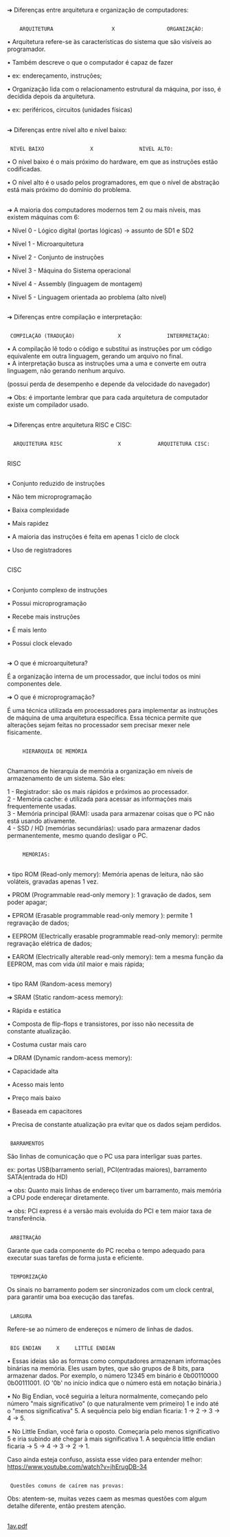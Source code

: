 ➔ Diferenças entre arquitetura e organização de computadores:
##

        ARQUITETURA                   X                 ORGANIZAÇÃO:        

• Arquitetura refere-se às características do sistema que são visíveis ao programador.            
                            
• Também descreve o que o computador é capaz de fazer          

• ex: endereçamento, instruções;

• Organização lida com o relacionamento estrutural  da máquina, por isso, é decidida depois da arquitetura.

• ex: periféricos, circuitos (unidades físicas)
##
➔ Diferenças entre nível alto e nível baixo:
##
     NÍVEL BAIXO               X               NÍVEL ALTO:

• O nível baixo é o mais próximo do hardware, em que as instruções estão codificadas.
                          
• O nível alto é o usado pelos programadores, em que o nível de abstração está mais próximo do domínio do problema.

##
➔ A maioria dos computadores modernos tem 2 ou mais níveis, mas existem máquinas com 6: 

• Nível 0 - Lógico digital (portas lógicas) -> assunto de SD1 e SD2

• Nível 1 - Microarquitetura

• Nível 2 - Conjunto de instruções

• Nível 3 - Máquina do Sistema operacional

• Nível 4 - Assembly (linguagem de montagem)

• Nível 5 - Linguagem orientada ao problema (alto nível)

##
➔ Diferenças entre compilação e interpretação:
##
     COMPILAÇÃO (TRADUÇÃO)              X               INTERPRETAÇÃO: 

• A compilação lê todo o código e substitui as instruções por um código equivalente em outra linguagem, gerando um arquivo no final.                                              
• A interpretação busca as instruções uma a uma e converte em outra linguagem, não gerando nenhum arquivo. 

(possui perda de desempenho e depende da velocidade do navegador)

 
➔ Obs: é importante lembrar que para cada arquitetura de computador existe um compilador usado. 

##
➔ Diferenças entre arquitetura RISC e CISC:
##

      ARQUITETURA RISC                  X            ARQUITETURA CISC: 
##    
RISC
##
• Conjunto reduzido de instruções  

• Não tem microprogramação    

• Baixa complexidade   

• Mais rapidez    

• A maioria das instruções é feita em apenas 1 ciclo de clock
                                        
• Uso de registradores
##
CISC
##
• Conjunto complexo de instruções

• Possui microprogramação

• Recebe mais instruções

• É mais lento

• Possui clock elevado
##
➔ O que é microarquitetura? 

É a organização interna de um processador, que inclui todos os mini componentes dele.

➔ O que é microprogramação? 

É uma técnica utilizada em processadores para implementar as instruções de máquina de uma arquitetura específica.
Essa técnica permite que alterações sejam feitas no processador sem precisar mexer nele fisicamente. 

##
         HIERARQUIA DE MEMÓRIA
##

Chamamos de hierarquia de memória a organização em níveis de armazenamento de um sistema. São eles:

1 - Registrador: são os mais rápidos e próximos ao processador.                           
2 - Memória cache: é utilizada para acessar as informações mais frequentemente usadas.                         
3 - Memória principal (RAM): usada para armazenar coisas que o PC não está usando ativamente.                                         
4 - SSD / HD (memórias secundárias): usado para armazenar dados permanentemente, mesmo quando desligar o PC.

##
         MEMÓRIAS:
##

• tipo ROM (Read-only memory): Memória apenas de leitura, não são voláteis, gravadas apenas 1 vez.

• PROM (Programmable read-only memory ): 1 gravação de dados, sem poder apagar;

• EPROM (Erasable programmable read-only memory ): permite 1 regravação de dados;

• EEPROM (Electrically erasable programmable read-only memory): permite regravação elétrica de dados;

• EAROM (Electrically alterable read-only memory): tem a mesma função da EEPROM, mas com vida útil maior e mais rápida;

##
• tipo RAM (Random-acess memory)

➔ SRAM (Static random-acess memory): 

• Rápida e estática 

• Composta de flip-flops e transistores, por isso não necessita de constante atualização.

• Costuma custar mais caro

➔ DRAM (Dynamic random-acess memory):

• Capacidade alta

• Acesso mais lento

• Preço mais baixo 

• Baseada em capacitores

• Precisa de constante atualização pra evitar que os dados sejam perdidos. 

##
     BARRAMENTOS 
     
São linhas de comunicação que o PC usa para interligar suas partes. 

ex: portas USB(barramento serial), PCI(entradas maiores), barramento SATA(entrada do HD)

➔ obs: Quanto mais linhas de endereço tiver um barramento, mais memória a CPU pode endereçar diretamente.

➔ obs: PCI express é a versão mais evoluída do PCI e tem maior taxa de transferência. 

##
     ARBITRAÇÃO 
     
Garante que cada componente do PC receba o tempo adequado para executar suas tarefas de forma justa e eficiente.
## 
     TEMPORIZAÇÃO
     
Os sinais no barramento podem ser sincronizados com um clock central, para garantir uma boa execução das tarefas. 
##
     LARGURA
     
Refere-se ao número de endereços e número de linhas de dados.

##

     BIG ENDIAN     X     LITTLE ENDIAN   

• Essas ideias são as formas como computadores armazenam informações binárias na memória. Eles usam bytes, que são grupos de 8 bits, para armazenar dados. Por exemplo, o número 12345 em binário é 0b00110000 0b00111001. (O '0b' no início indica que o número está em notação binária.)

• No Big Endian, você seguiria a leitura normalmente, começando pelo número "mais significativo" (o que naturalmente vem primeiro) 1 e indo até o "menos significativa" 5. A sequência pelo big endian ficaria: 1 -> 2 -> 3 -> 4 -> 5.

• No Little Endian, você faria o oposto. Começaria pelo menos significativo 5 e iria subindo até chegar à mais significativa 1. A sequência little endian ficaria -> 5 -> 4 -> 3 -> 2 -> 1.

Caso ainda esteja confuso, assista esse vídeo para entender melhor: 
https://www.youtube.com/watch?v=jhErugDB-34



##
     Questões comuns de caírem nas provas:

Obs: atentem-se, muitas vezes caem as mesmas questões com algum detalhe diferente, então prestem atenção.
##




[1av.pdf](https://github.com/LumaSousa/Resumos-de-OAC/files/12224315/1av.pdf)




















